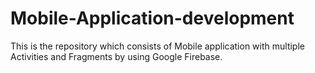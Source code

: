 # Mobile-Application-development

This is the repository which consists of Mobile application with multiple Activities and Fragments by using Google Firebase.
